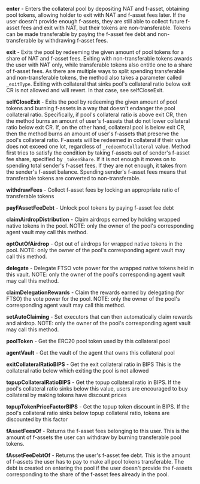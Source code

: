 **enter** - Enters the collateral pool by depositing NAT and f-asset, obtaining pool tokens, allowing holder to exit with NAT and f-asset fees later. If the user doesn't provide enough f-assets, they are still able to collect future f-asset fees and exit with NAT, but their tokens are non-transferable. Tokens can be made transferable by paying the f-asset fee debt and non-transferable by withdrawing f-asset fees.

**exit** - Exits the pool by redeeming the given amount of pool tokens for a share of NAT and f-asset fees. Exiting with non-transferable tokens awards the user with NAT only, while transferable tokens also entitle one to a share of f-asset fees. As there are multiple ways to split spending transferable and non-transferable tokens, the method also takes a parameter called `_exitType`. Exiting with collateral that sinks pool's collateral ratio below exit CR is not allowed and  will revert. In that case, see selfCloseExit.

**selfCloseExit** - Exits the pool by redeeming the given amount of pool tokens and burning f-assets in a way that doesn't endanger the pool collateral ratio. Specifically, if pool's collateral ratio is above exit CR, then the method burns an amount of user's f-assets that do not lower collateral ratio below exit CR. If, on the other hand, collateral pool is below exit CR, then the method burns an amount of user's f-assets that preserve the pool's collateral ratio. F-assets will be redeemed in collateral if their value does not exceed one lot, regardless of  `_redeemToCollateral` value. Method first tries to satisfy the condition by taking f-assets out of sender's f-asset fee share,  specified by `_tokenShare`. If it is not enough it moves on to spending total sender's f-asset fees. If they  are not enough, it takes from the sender's f-asset balance. Spending sender's f-asset fees means that  transferable tokens are converted to non-transferable.

**withdrawFees** - Collect f-asset fees by locking an appropriate ratio of transferable tokens

**payFAssetFeeDebt** - Unlock pool tokens by paying f-asset fee debt

**claimAirdropDistribution** - Claim airdrops earned by holding wrapped native tokens in the pool.
NOTE: only the owner of the pool's corresponding agent vault may call this method.

**optOutOfAirdrop** - Opt out of airdrops for wrapped native tokens in the pool.
NOTE: only the owner of the pool's corresponding agent vault may call this method.

**delegate** - Delegate FTSO vote power for the wrapped native tokens held in this vault.
NOTE: only the owner of the pool's corresponding agent vault may call this method.

**claimDelegationRewards** - Claim the rewards earned by delegating (for FTSO) the vote power for the pool.
NOTE: only the owner of the pool's corresponding agent vault may call this method.

**setAutoClaiming** - Set executors that can then automatically claim rewards and airdrop.
NOTE: only the owner of the pool's corresponding agent vault may call this method.

**poolToken** - Get the ERC20 pool token used by this collateral pool

**agentVault** - Get the vault of the agent that owns this collateral pool

**exitCollateralRatioBIPS** - Get the exit collateral ratio in BIPS This is the collateral ratio below which exiting the pool is not allowed

**topupCollateralRatioBIPS** - Get the topup collateral ratio in BIPS. If the pool's collateral ratio sinks below this value, users are encouraged to buy collateral by making tokens have discount prices

**topupTokenPriceFactorBIPS** - Get the topup token discount in BIPS. If the pool's collateral ratio sinks below topup collateral ratio, tokens are discounted by this factor

**fAssetFeesOf** - Returns the f-asset fees belonging to this user. This is the amount of f-assets the user can withdraw by burning transferable pool tokens.

**fAssetFeeDebtOf** - Returns the user's f-asset fee debt. This is the amount of f-assets the user has to pay to make all pool tokens transferable. The debt is created on entering the pool if the user doesn't provide the f-assets corresponding to the share of the f-asset fees already in the pool.
